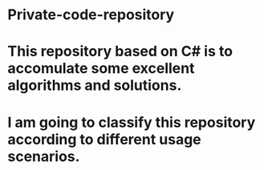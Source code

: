 # Private-code-repository

# This repository based on C# is to accomulate some excellent algorithms and solutions.

# I am going to classify this repository according to different usage scenarios.
